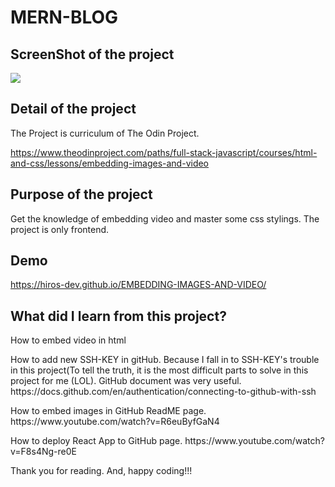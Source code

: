 # MERN-BLOG

## ScreenShot of the project

<img src="client/images/desktop.png"/>

## Detail of the project

The Project is curriculum of The Odin Project.

https://www.theodinproject.com/paths/full-stack-javascript/courses/html-and-css/lessons/embedding-images-and-video

## Purpose of the project

Get the knowledge of embedding video and master some css stylings.
The project is only frontend.

## Demo

https://hiros-dev.github.io/EMBEDDING-IMAGES-AND-VIDEO/


## What did I learn from this project?

<p>How to embed video in html</p>
<p>How to add new SSH-KEY in gitHub. Because I fall in to SSH-KEY's trouble in this project(To tell the truth, it is the most difficult parts to solve in this project for me (LOL). GitHub document was very useful. https://docs.github.com/en/authentication/connecting-to-github-with-ssh</p>
<p>How to embed images in GitHub ReadME page. https://www.youtube.com/watch?v=R6euByfGaN4</p>
<p>How to deploy React App to GitHub page. https://www.youtube.com/watch?v=F8s4Ng-re0E</p>


Thank you for reading. And, happy coding!!!
